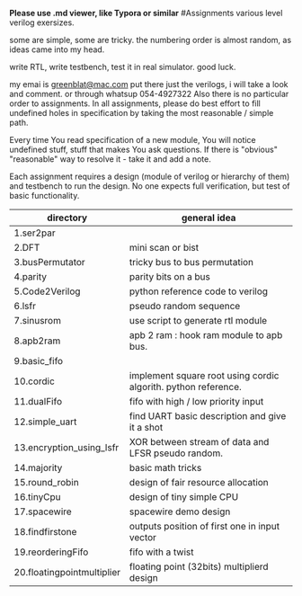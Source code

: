 **Please use .md viewer, like Typora or similar**
#Assignments
various level verilog exersizes.

some are simple, some are tricky.
the numbering order is almost random, as ideas came into my head.

write RTL, write testbench,  test it in real simulator. 
good luck.

my emai is greenblat@mac.com put there just the verilogs, i will take a look and comment. or through whatsup 054-4927322  Also there is no particular order to assignments. In all assignments,  please do best effort to fill undefined holes in specification by taking the most reasonable / simple path.

Every time You read specification of a new module, You will  notice undefined stuff, stuff that makes You ask questions. If there is "obvious" "reasonable" way to resolve it - take it and add a note.

Each assignment requires a design (module of verilog or hierarchy of them) and testbench to run the design. No one expects full verification, but test of basic functionality.


| directory| general idea |
|-----|------|
| 1.ser2par |   |
| 2.DFT | mini scan or bist  |
| 3.busPermutator | tricky bus to bus permutation  |
| 4.parity | parity bits on a bus   |
| 5.Code2Verilog | python reference code to verilog  |
| 6.lsfr | pseudo random sequence  |
| 7.sinusrom | use script to generate rtl module  |
| 8.apb2ram | apb 2 ram : hook ram module to apb bus.  |
| 9.basic_fifo |   |
| 10.cordic | implement square root using cordic algorith. python reference.  |
| 11.dualFifo | fifo with high / low priority input  |
| 12.simple_uart | find UART basic description and give it a shot  |
| 13.encryption_using_lsfr | XOR between stream of data and LFSR pseudo random.   |
| 14.majority | basic math tricks  |
| 15.round_robin | design of fair resource allocation |
| 16.tinyCpu | design of tiny simple CPU |
| 17.spacewire | spacewire demo design  |
| 18.findfirstone | outputs position of first one in input vector |
| 19.reorderingFifo |  fifo with a twist |
| 20.floatingpointmultiplier | floating point (32bits) multiplierd design  |
